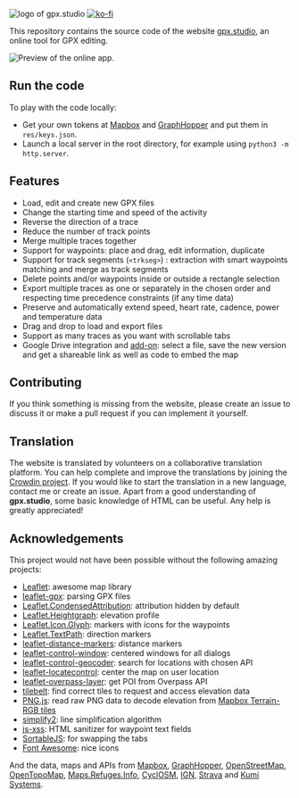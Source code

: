 ![logo of gpx.studio](res/logo.png)
[![ko-fi](https://www.ko-fi.com/img/githubbutton_sm.svg)](https://ko-fi.com/F1F1303GH)

This repository contains the source code of the website [gpx.studio](https://gpx.studio), an online tool for GPX editing.

![Preview of the online app.](res/preview.png)

## Run the code

To play with the code locally:
* Get your own tokens at [Mapbox](https://www.mapbox.com/) and [GraphHopper](https://www.graphhopper.com/) and put them in `res/keys.json`.
* Launch a local server in the root directory, for example using `python3 -m http.server`.

## Features

* Load, edit and create new GPX files
* Change the starting time and speed of the activity
* Reverse the direction of a trace
* Reduce the number of track points
* Merge multiple traces together
* Support for waypoints: place and drag, edit information, duplicate
* Support for track segments (`<trkseg>`) : extraction with smart waypoints matching and merge as track segments
* Delete points and/or waypoints inside or outside a rectangle selection
* Export multiple traces as one or separately in the chosen order and respecting time precedence constraints (if any time data)
* Preserve and automatically extend speed, heart rate, cadence, power and temperature data
* Drag and drop to load and export files
* Support as many traces as you want with scrollable tabs
* Google Drive integration and [add-on](https://gsuite.google.com/marketplace/app/gpxstudio_the_online_gpx_editor/666808960580): select a file, save the new version and get a shareable link as well as code to embed the map

## Contributing

If you think something is missing from the website, please create an issue to discuss it or make a pull request if you can implement it yourself.

## Translation

The website is translated by volunteers on a collaborative translation platform.
You can help complete and improve the translations by joining the [Crowdin project](https://crowdin.com/project/gpxstudio).
If you would like to start the translation in a new language, contact me or create an issue.
Apart from a good understanding of **gpx.studio**, some basic knowledge of HTML can be useful. Any help is greatly appreciated!

## Acknowledgements

This project would not have been possible without the following amazing projects:
* [Leaflet](https://leafletjs.com/): awesome map library
* [leaflet-gpx](https://github.com/mpetazzoni/leaflet-gpx): parsing GPX files
* [Leaflet.CondensedAttribution](https://github.com/route360/Leaflet.CondensedAttribution): attribution hidden by default
* [Leaflet.Heightgraph](https://github.com/GIScience/Leaflet.Heightgraph): elevation profile
* [Leaflet.Icon.Glyph](https://github.com/Leaflet/Leaflet.Icon.Glyph): markers with icons for the waypoints
* [Leaflet.TextPath](https://github.com/makinacorpus/Leaflet.TextPath): direction markers
* [leaflet-distance-markers](https://github.com/adoroszlai/leaflet-distance-markers): distance markers
* [leaflet-control-window](https://github.com/mapshakers/leaflet-control-window): centered windows for all dialogs
* [leaflet-control-geocoder](https://github.com/perliedman/leaflet-control-geocoder): search for locations with chosen API
* [leaflet-locatecontrol](https://github.com/domoritz/leaflet-locatecontrol): center the map on user location
* [leaflet-overpass-layer](https://github.com/GuillaumeAmat/leaflet-overpass-layer): get POI from Overpass API
* [tilebelt](https://github.com/mapbox/tilebelt): find correct tiles to request and access elevation data
* [PNG.js](https://github.com/arian/pngjs): read raw PNG data to decode elevation from [Mapbox Terrain-RGB tiles](https://docs.mapbox.com/help/troubleshooting/access-elevation-data/#mapbox-terrain-rgb)
* [simplify2](https://github.com/geonome/simplify2-js): line simplification algorithm
* [js-xss](https://github.com/leizongmin/js-xss): HTML sanitizer for waypoint text fields
* [SortableJS](https://github.com/SortableJS/Sortable): for swapping the tabs
* [Font Awesome](https://fontawesome.com/): nice icons

And the data, maps and APIs from [Mapbox](https://www.mapbox.com/), [GraphHopper](https://www.graphhopper.com/), [OpenStreetMap](https://www.openstreetmap.org/), [OpenTopoMap](https://opentopomap.org/), [Maps.Refuges.Info](https://wiki.openstreetmap.org/wiki/Hiking/mri), [CyclOSM](https://www.cyclosm.org/), [IGN](https://geoservices.ign.fr/), [Strava](https://strava.com) and [Kumi Systems](https://kumi.systems).
